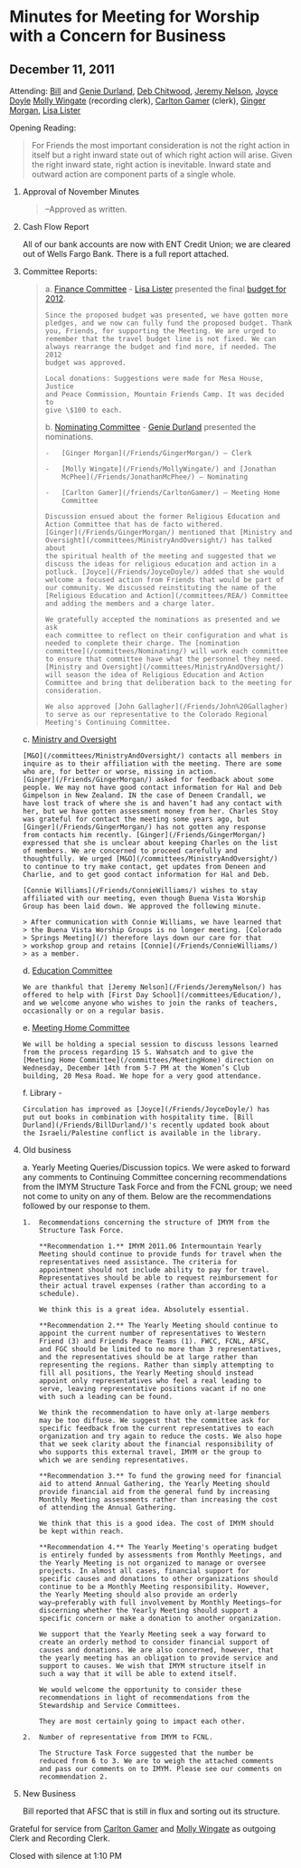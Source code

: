 Minutes for Meeting for Worship with a Concern for Business
===========================================================

December 11, 2011
-----------------

Attending: [Bill](/Friends/BillDurland/) and [Genie
Durland](/Friends/GenieDurland/), [Deb Chitwood](/Friends/DebChitwood/),
[Jeremy Nelson](/Friends/JeremyNelson/), [Joyce
Doyle](/Friends/JoyceDoyle/) [Molly Wingate](/Friends/MollyWingate/)
(recording clerk), [Carlton Gamer](/friends/CarltonGamer/) (clerk),
[Ginger Morgan](/Friends/GingerMorgan/), [Lisa
Lister](/Friends/LisaLister/)

Opening Reading:

> For Friends the most important consideration is not the right action
> in itself but a right inward state out of which right action will
> arise. Given the right inward state, right action is inevitable.
> Inward state and outward action are component parts of a single whole.

1.  Approval of November Minutes

    > –Approved as written.

2.  Cash Flow Report

    All of our bank accounts are now with ENT Credit Union; we are
    cleared out of Wells Fargo Bank. There is a full report attached.

3.  Committee Reports:

    > a.  [Finance Committee](/committees/Finance/) - [Lisa
    >     Lister](/Friends/LisaLister/) presented the final [budget for
    >     2012](/committees/Finance/2012/budget).
    >
    >     Since the proposed budget was presented, we have gotten more
    >     pledges, and we now can fully fund the proposed budget. Thank
    >     you, Friends, for supporting the Meeting. We are urged to
    >     remember that the travel budget line is not fixed. We can
    >     always rearrange the budget and find more, if needed. The 2012
    >     budget was approved.
    >
    >     Local donations: Suggestions were made for Mesa House, Justice
    >     and Peace Commission, Mountain Friends Camp. It was decided to
    >     give \$100 to each.
    >
    > b.  [Nominating Committee](/committees/Nominating/) - [Genie
    >     Durland](/Friends/GenieDurland/) presented the nominations.
    >
    >     -   [Ginger Morgan](/Friends/GingerMorgan/) – Clerk
    >
    >     -   [Molly Wingate](/Friends/MollyWingate/) and [Jonathan
    >         McPhee](/Friends/JonathanMcPhee/) – Nominating
    >
    >     -   [Carlton Gamer](/friends/CarltonGamer/) – Meeting Home
    >         Committee
    >
    >     Discussion ensued about the former Religious Education and
    >     Action Committee that has de facto withered.
    >     [Ginger](/Friends/GingerMorgan/) mentioned that [Ministry and
    >     Oversight](/committees/MinistryAndOversight/) has talked about
    >     the spiritual health of the meeting and suggested that we
    >     discuss the ideas for religious education and action in a
    >     potluck. [Joyce](/Friends/JoyceDoyle/) added that she would
    >     welcome a focused action from Friends that would be part of
    >     our community. We discussed reinstituting the name of the
    >     [Religious Education and Action](/committees/REA/) Committee
    >     and adding the members and a charge later.
    >
    >     We gratefully accepted the nominations as presented and we ask
    >     each committee to reflect on their configuration and what is
    >     needed to complete their charge. The [nomination
    >     committee](/committees/Nominating/) will work each committee
    >     to ensure that committee have what the personnel they need.
    >     [Ministry and Oversight](/committees/MinistryAndOversight/)
    >     will season the idea of Religious Education and Action
    >     Committee and bring that deliberation back to the meeting for
    >     consideration.
    >
    >     We also approved [John Gallagher](/Friends/John%20Gallagher)
    >     to serve as our representative to the Colorado Regional
    >     Meeting's Continuing Committee.
    >
    c.  [Ministry and Oversight](/committees/MinistryAndOversight/)

        [M&O](/committees/MinistryAndOversight/) contacts all members in
        inquire as to their affiliation with the meeting. There are some
        who are, for better or worse, missing in action.
        [Ginger](/Friends/GingerMorgan/) asked for feedback about some
        people. We may not have good contact information for Hal and Deb
        Gimpelson in New Zealand. IN the case of Deneen Crandall, we
        have lost track of where she is and haven’t had any contact with
        her, but we have gotten assessment money from her. Charles Stoy
        was grateful for contact the meeting some years ago, but
        [Ginger](/Friends/GingerMorgan/) has not gotten any response
        from contacts him recently. [Ginger](/Friends/GingerMorgan/)
        expressed that she is unclear about keeping Charles on the list
        of members. We are concerned to proceed carefully and
        thoughtfully. We urged [M&O](/committees/MinistryAndOversight/)
        to continue to try make contact, get updates from Deneen and
        Charlie, and to get good contact information for Hal and Deb.

        [Connie Williams](/Friends/ConnieWilliams/) wishes to stay
        affiliated with our meeting, even though Buena Vista Worship
        Group has been laid down. We approved the following minute.

        > After communication with Connie Williams, we have learned that
        > the Buena Vista Worship Groups is no longer meeting. [Colorado
        > Springs Meeting](/) therefore lays down our care for that
        > workshop group and retains [Connie](/Friends/ConnieWilliams/)
        > as a member.

    d.  [Education Committee](/committees/Education/)

        We are thankful that [Jeremy Nelson](/Friends/JeremyNelson/) has
        offered to help with [First Day School](/committees/Education/),
        and we welcome anyone who wishes to join the ranks of teachers,
        occasionally or on a regular basis.

    e.  [Meeting Home Committee](/committees/MeetingHome)

        We will be holding a special session to discuss lessons learned
        from the process regarding 15 S. Wahsatch and to give the
        [Meeting Home Committee](/committees/MeetingHome) direction on
        Wednesday, December 14th from 5-7 PM at the Women’s Club
        building, 20 Mesa Road. We hope for a very good attendance.

    f.  Library -

        Circulation has improved as [Joyce](/Friends/JoyceDoyle/) has
        put out books in combination with hospitality time. [Bill
        Durland](/Friends/BillDurland/)'s recently updated book about
        the Israeli/Palestine conflict is available in the library.

4.  Old business

    a.  Yearly Meeting Queries/Discussion topics. We were asked to
        forward any comments to Continuing Committee concerning
        recommendations from the IMYM Structure Task Force and from the
        FCNL group; we need not come to unity on any of them. Below are
        the recommendations followed by our response to them.

        1.  Recommendations concerning the structure of IMYM from the
            Structure Task Force.

            **Recommendation 1.** IMYM 2011.06 Intermountain Yearly
            Meeting should continue to provide funds for travel when the
            representatives need assistance. The criteria for
            appointment should not include ability to pay for travel.
            Representatives should be able to request reimbursement for
            their actual travel expenses (rather than according to a
            schedule).

            We think this is a great idea. Absolutely essential.

            **Recommendation 2.** The Yearly Meeting should continue to
            appoint the current number of representatives to Western
            Friend (3) and Friends Peace Teams (1). FWCC, FCNL, AFSC,
            and FGC should be limited to no more than 3 representatives,
            and the representatives should be at large rather than
            representing the regions. Rather than simply attempting to
            fill all positions, the Yearly Meeting should instead
            appoint only representatives who feel a real leading to
            serve, leaving representative positions vacant if no one
            with such a leading can be found.

            We think the recommendation to have only at-large members
            may be too diffuse. We suggest that the committee ask for
            specific feedback from the current representatives to each
            organization and try again to reduce the costs. We also hope
            that we seek clarity about the financial responsibility of
            who supports this external travel, IMYM or the group to
            which we are sending representatives.

            **Recommendation 3.** To fund the growing need for financial
            aid to attend Annual Gathering, the Yearly Meeting should
            provide financial aid from the general fund by increasing
            Monthly Meeting assessments rather than increasing the cost
            of attending the Annual Gathering.

            We think that this is a good idea. The cost of IMYM should
            be kept within reach.

            **Recommendation 4.** The Yearly Meeting's operating budget
            is entirely funded by assessments from Monthly Meetings, and
            the Yearly Meeting is not organized to manage or oversee
            projects. In almost all cases, financial support for
            specific causes and donations to other organizations should
            continue to be a Monthly Meeting responsibility. However,
            the Yearly Meeting should also provide an orderly
            way—preferably with full involvement by Monthly Meetings—for
            discerning whether the Yearly Meeting should support a
            specific concern or make a donation to another organization.

            We support that the Yearly Meeting seek a way forward to
            create an orderly method to consider financial support of
            causes and donations. We are also concerned, however, that
            the yearly meeting has an obligation to provide service and
            support to causes. We wish that IMYM structure itself in
            such a way that it will be able to extend itself.

            We would welcome the opportunity to consider these
            recommendations in light of recommendations from the
            Stewardship and Service Committees.

            They are most certainly going to impact each other.

        2.  Number of representative from IMYM to FCNL.

            The Structure Task Force suggested that the number be
            reduced from 6 to 3. We are to weigh the attached comments
            and pass our comments on to IMYM. Please see our comments on
            recommendation 2.

5.  New Business

    Bill reported that AFSC that is still in flux and sorting out its
    structure.

Grateful for service from [Carlton Gamer](/friends/CarltonGamer/) and
[Molly Wingate](/Friends/MollyWingate/) as outgoing Clerk and Recording
Clerk.

Closed with silence at 1:10 PM
